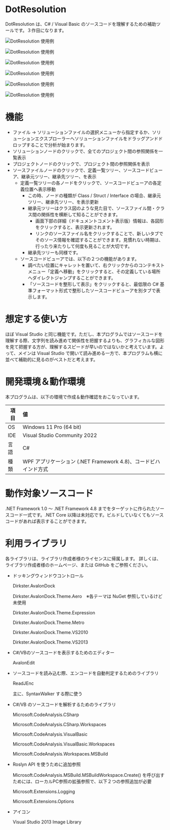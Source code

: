# DotResolution
DotResolution は、C# / Visual Basic のソースコードを理解するための補助ツールです。３作目になります。


![DotResolution 使用例](https://github.com/sutefu7/DotResolution/blob/main/Docs/Images/image-01.png "プロジェクト間の参照関係を表示")

![DotResolution 使用例](https://github.com/sutefu7/DotResolution/blob/main/Docs/Images/image-02.png "ソースコードを表示")

![DotResolution 使用例](https://github.com/sutefu7/DotResolution/blob/main/Docs/Images/image-03.png "あるクラスの継承元関係を表示")

![DotResolution 使用例](https://github.com/sutefu7/DotResolution/blob/main/Docs/Images/image-04.png "あるクラスの継承先関係を表示")

![DotResolution 使用例](https://github.com/sutefu7/DotResolution/blob/main/Docs/Images/image-05.png "定義へ移動")

![DotResolution 使用例](https://github.com/sutefu7/DotResolution/blob/main/Docs/Images/image-06.png "定義元があれば切り替わります。")

# 機能

- ファイル → ソリューションファイルの選択メニューから指定するか、ソリューションエクスプローラーへソリューションファイルをドラッグアンドドロップすることで分析が始まります。
- ソリューションノードのクリックで、全てのプロジェクト間の参照関係を一覧表示
- プロジェクトノードのクリックで、プロジェクト間の参照関係を表示
- ソースファイルノードのクリックで、定義一覧ツリー、ソースコードビューア、継承元ツリー、継承先ツリー、を表示
  - 定義一覧ツリーの各ノードをクリックで、ソースコードビューアの各定義位置へ表示移動
    - この時、ノードの種類が Class / Struct / Interface の場合、継承元ツリー、継承先ツリー、を表示更新
    - 継承元ツリーはクラス図のような見た目で、ソースファイル間・クラス間の関係性を横断して知ることができます。
      - 画面下部の詳細（ドキュメントコメント表示版）情報は、各図形をクリックすると、表示更新されます。
      - リンクのソースファイル名をクリックすることで、新しいタブでそのソース情報を確認することができます。見慣れない時期は、行ったり来たりして何度も見ることが大切です。
    - 継承先ツリーも同様です。
  - ソースコードビューアでは、以下の２つの機能があります。
    - 調べたい位置にキャレットを置いて、右クリックからのコンテキストメニュー「定義へ移動」をクリックすると、その定義している場所へダイレクトジャンプすることができます。
    - 「ソースコードを整形して表示」をクリックすると、最低限の C# 基準フォーマット形式で整形したソースコードビューアを別タブで表示します。

# 想定する使い方

ほぼ Visual Studio と同じ機能です。ただし、本プログラムではソースコードを理解する際、文字列を読み進めて関係性を把握するよりも、グラフィカルな図形を見て把握する方が、理解するスピードが早いのではないかと考えています。よって、メインは Visual Studio で開いて読み進める一方で、本プログラムも横に並べて補助的に見るのがベストだと考えます。

# 開発環境＆動作環境

本プログラムは、以下の環境で作成＆動作確認をおこなっています。

| 項目 | 値                                                               |
| ----- |:---------------------------------------------------- |
| OS   | Windows 11 Pro (64 bit)                              |
| IDE  | Visual Studio Community 2022                     |
| 言語 | C#                                                       |
| 種類 | WPF アプリケーション (.NET Framework 4.8)、コードビハインド方式 |

# 動作対象ソースコード

.NET Framework 1.0 ～ .NET Framework 4.8 までをターゲットに作られたソースコード一式です。.NET Core 以降は未対応です。ビルドしていなくてもソースコードがあれば表示することができます。

# 利用ライブラリ

各ライブラリは、ライブラリ作成者様のライセンスに帰属します。
詳しくは、ライブラリ作成者様のホームページ、または GitHub をご参照ください。

- ドッキングウィンドウコントロール

   Dirkster.AvalonDock
   
   Dirkster.AvalonDock.Theme.Aero　※各テーマは NuGet 参照しているけど未使用
   
   Dirkster.AvalonDock.Theme.Expression
   
   Dirkster.AvalonDock.Theme.Metro
   
   Dirkster.AvalonDock.Theme.VS2010
   
   Dirkster.AvalonDock.Theme.VS2013

- C#/VBのソースコードを表示するためのエディター

   AvalonEdit

- ソースコードを読み込む際、エンコードを自動判定するためのライブラリ

   ReadJEnc
   
   主に、SyntaxWalker する際に使う

- C#/VB のソースコードを解析するためのライブラリ

   Microsoft.CodeAnalysis.CSharp
   
   Microsoft.CodeAnalysis.CSharp.Workspaces
   
   Microsoft.CodeAnalysis.VisualBasic
   
   Microsoft.CodeAnalysis.VisualBasic.Workspaces
   
   Microsoft.CodeAnalysis.Workspaces.MSBuild

- Roslyn API を使うために追加参照

   Microsoft.CodeAnalysis.MSBuild.MSBuildWorkspace.Create() を呼び出すためには、ローカルPC参照の拡張参照で、以下２つの参照追加が必要
   
   Microsoft.Extensions.Logging
   
   Microsoft.Extensions.Options

- アイコン

   Visual Studio 2013 Image Library

















